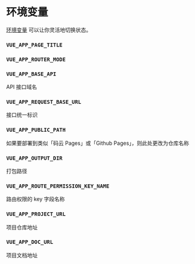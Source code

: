 # 环境变量

[环境变量](https://cli.vuejs.org/zh/guide/mode-and-env.html#模式) 可以让你灵活地切换状态。

### `VUE_APP_PAGE_TITLE`

### `VUE_APP_ROUTER_MODE`
### `VUE_APP_BASE_API`
API 接口域名
### `VUE_APP_REQUEST_BASE_URL`
接口统一标识
### `VUE_APP_PUBLIC_PATH`
如果要部署到类似「码云 Pages」或「Github Pages」，则此处更改为仓库名称
### `VUE_APP_OUTPUT_DIR`
打包路径
### `VUE_APP_ROUTE_PERMISSION_KEY_NAME`
路由权限的 key 字段名称
### `VUE_APP_PROJECT_URL`
项目仓库地址
### `VUE_APP_DOC_URL`
项目文档地址
